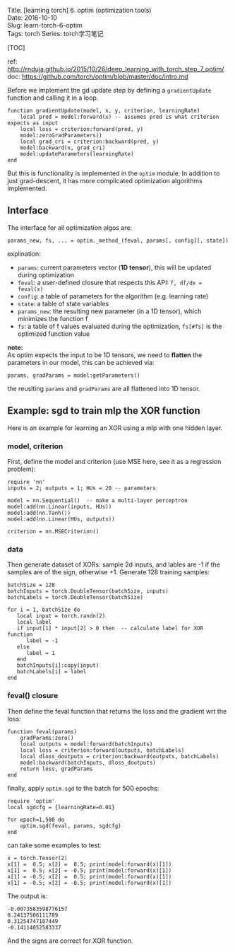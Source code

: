 Title: [learning torch] 6. optim (optimization tools)    
Date: 2016-10-10   
Slug: learn-torch-6-optim  
Tags: torch
Series: torch学习笔记 
 
[TOC]
     
 
 
ref: <http://rnduja.github.io/2015/10/26/deep_learning_with_torch_step_7_optim/>    
doc: <https://github.com/torch/optim/blob/master/doc/intro.md>    
 
 
Before we implement the gd update step by defining a ``gradientUpdate`` function and calling it in a loop.  
 
	function gradientUpdate(model, x, y, criterion, learningRate) 
		local pred = model:forward(x) -- assumes pred is what criterion expects as input 
		local loss = criterion:forward(pred, y) 
		model:zeroGradParameters() 
		local grad_cri = criterion:backward(pred, y) 
		model:backward(x, grad_cri) 
		model:updateParameters(learningRate) 
	end 
 
But this is functionality is implemented in the ``optim`` module. In addition to just grad-descent, it has more complicated optimization algorithms implemented.  
 
Interface 
--------- 
 
The interface for all optimization algos are: 
 
``params_new, fs, ... = optim._method_(feval, params[, config][, state])`` 
 
explination:  
 
* ``params``: current parameters vector (**1D tensor**), this will be updated during optimization 
* ``feval``: a user-defined closure that respects this API: ``f, df/dx = feval(x)`` 
* ``config``: a table of parameters for the algorithm (e.g. learning rate) 
* ``state``: a table of state variables 
* ``params_new``: the resulting new parameter (in a 1D tensor), which minimizes the function f 
* ``fs``: a table of f values evaluated during the optimization, ``fs[#fs]`` is the optimized function value 
 
 
**note:**  
As optim expects the input to be 1D tensors, we need to **flatten** the parameters in our model, this can be achieved via:  
 
``params, gradParams = model:getParameters()`` 
 
the reuslting ``params`` and ``gradParams`` are all flattened into 1D tensor.  
 
Example: sgd to train mlp the XOR function 
------------------------------------------ 
 
Here is an example for learning an XOR using a mlp with one hidden layer.  
 
### model, criterion 
 
First, define the model and criterion (use MSE here, see it as a regression problem):  
 
	require 'nn' 
	inputs = 2; outputs = 1; HUs = 20 -- parameters 
	 
	model = nn.Sequential()  -- make a multi-layer perceptron 
	model:add(nn.Linear(inputs, HUs)) 
	model:add(nn.Tanh()) 
	model:add(nn.Linear(HUs, outputs)) 
	 
	criterion = nn.MSECriterion() 
 
 
### data 
 
Then generate dataset of XORs: sample 2d inputs, and lables are -1 if the samples are of the sign, otherwise +1. Generate 128 training samples: 
 
	batchSize = 128 
	batchInputs = torch.DoubleTensor(batchSize, inputs)  
	batchLabels = torch.DoubleTensor(batchSize)         
	 
	for i = 1, batchSize do 
	   local input = torch.randn(2)   
	   local label 
	   if input[1] * input[2] > 0 then  -- calculate label for XOR function 
	      label = -1 
	   else 
	      label = 1 
	   end 
	   batchInputs[i]:copy(input) 
	   batchLabels[i] = label 
	end 
 
 
### feval() closure 
 
Then define the feval function that returns the loss and the gradient wrt the loss:  
 
	function feval(params) 
	    gradParams:zero() 
	    local outputs = model:forward(batchInputs) 
	    local loss = criterion:forward(outputs, batchLabels) 
	    local dloss_doutputs = criterion:backward(outputs, batchLabels) 
	    model:backward(batchInputs, dloss_doutputs) 
	    return loss, gradParams 
	end 
 
 
finally, apply ``optim.sgd`` to the batch for 500 epochs:  
 
	require 'optim' 
	local sgdcfg = {learningRate=0.01} 
	 
	for epoch=1,500 do 
	    optim.sgd(feval, params, sgdcfg) 
	end 
 
can take some examples to test:  
 
	x = torch.Tensor(2) 
	x[1] =  0.5; x[2] =  0.5; print(model:forward(x)[1]) 
	x[1] =  0.5; x[2] = -0.5; print(model:forward(x)[1]) 
	x[1] = -0.5; x[2] =  0.5; print(model:forward(x)[1]) 
	x[1] = -0.5; x[2] = -0.5; print(model:forward(x)[1]) 
 
 
The output is:  
 
	-0.0073583598776157	 
	0.24137506111789	 
	0.31254747107449	 
	-0.14114052583337 
	 
 
And the signs are correct for XOR function.  
